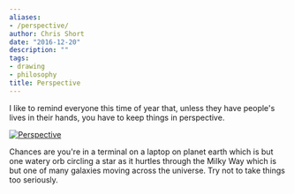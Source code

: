 ```yaml
---
aliases:
- /perspective/
author: Chris Short
date: "2016-12-20"
description: ""
tags:
- drawing
- philosophy
title: Perspective
---
```



I like to remind everyone this time of year that, unless they have people's lives in their hands, you have to keep things in perspective.

[![Perspective](/drawings/perspective.webp)](/drawings/perspective.webp)

Chances are you're in a terminal on a laptop on planet earth which is but one watery orb circling a star as it hurtles through the Milky Way which is but one of many galaxies moving across the universe. Try not to take things too seriously.

